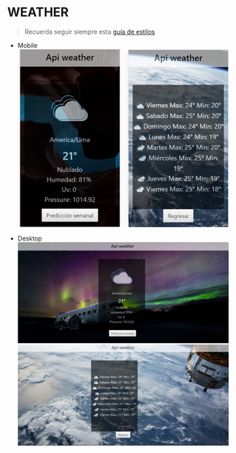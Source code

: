 # WEATHER

> Recuerda seguir siempre esta [guía de estilos](https://github.com/Laboratoria/js-style-guide/)

* Mobile
!['Phone'](assets/img/mobile.png)

* Desktop
!['desktop-1'](assets/img/desktop-1.png)
!['desktop-2'](assets/img/desktop-2.png)
